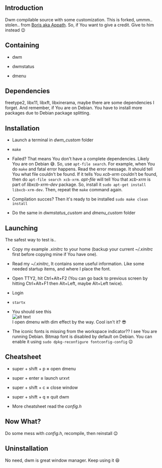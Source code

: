 ## Introduction
Dwm compilable source with some customization. This is forked, ummm.. stolen.. from [Boris aka Appath](https://github.com/appath).
So, if You want to give a credit. Give to him instead :wink:

## Containing
- dwm

- dwmstatus

- dmenu

## Dependencies
freetype2, libx11, libxft, libxinerama, maybe there are some dependencies I forget. 
And remember, if You are on Debian. You have to install more packages due to Debian package splitting.

## Installation
- Launch a terminal in *dwm_custom* folder

- ```make```

- Failed? That means You don't have a complete dependencies. Likely You are on Debian :sweat_smile:.
So, use ```apt-file search```. For example, when You do ```make``` and fatal error happens. Read the error message.
It should tell You what file couldn't be found. If it tells You *xcb-xrm* couldn't be found, then do ```apt-file search xcb-xrm```.
*apt-file* will tell You that *xcb-xrm* is part of *libxcb-xrm-dev* package. So, install it ```sudo apt-get install libxcb-xrm-dev```.
Then, repeat the ```make``` command again.

- Compilation succes? Then it's ready to be installed ```sudo make clean install```

- Do the same in *dwmstatus_custom* and *dmenu_custom* folder

## Launching
The safest way to test is..

- Copy my example *.xinitrc* to your home (backup your current *~/.xinitrc* first before copying mine if You have one). 

- Read my *~/.xinitrc*, It contains some useful information. Like some needed startup items, and where I place the font.

- Open TTY2, hit Ctrl+Alt+F2 (You can go back to previous screen by hitting Ctrl+Alt+F1 then Alt+Left, maybe Alt+Left twice).

- Login

- ```startx```

- You should see this <br />
![alt text](https://raw.githubusercontent.com/addy-dclxvi/almighty-dotfiles/master/preview-dwm2.jpg) <br />
I open dmenu with dim effect by the way. Cool isn't it? :sunglasses:

- The iconic fonts is missing from the workspace indicator?? I see You are running Debian. Bitmap font is disabled by default on Debian.
You can enable it using ```sudo dpkg-reconfigure fontconfig-config``` :wink:

## Cheatsheet
- super + shift + p **=** open dmenu

- super + enter **=** launch urxvt

- super + shift + c **=** close window

- super + shift + q **=** quit dwm

- More cheatsheet read the *config.h*

## Now What?
Do some mess with *config.h*, recompile, then reinstall :wink:

## Uninstallation
No need, dwm is great window manager. Keep using it :laughing:





